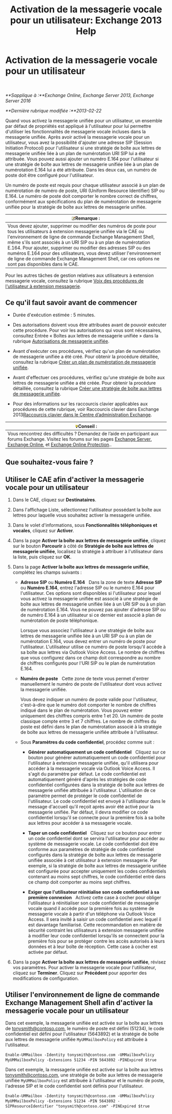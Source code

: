 ﻿---
title: 'Activation de la messagerie vocale pour un utilisateur: Exchange 2013 Help'
TOCTitle: Activation de la messagerie vocale pour un utilisateur
ms:assetid: ad027767-5e14-4cb1-9f8a-0791d9188db5
ms:mtpsurl: https://technet.microsoft.com/fr-fr/library/Bb124147(v=EXCHG.150)
ms:contentKeyID: 50478862
ms.date: 04/24/2018
mtps_version: v=EXCHG.150
f1_keywords:
- Microsoft.Exchange.Management.SnapIn.Esm.Recipients.EnableUnifiedMessagingWizardForm.EnableUnifiedMessagingWizardPage
ms.translationtype: HT
---

# Activation de la messagerie vocale pour un utilisateur

 

_**Sapplique à :**Exchange Online, Exchange Server 2013, Exchange Server 2016_

_**Dernière rubrique modifiée :**2013-02-22_

Quand vous activez la messagerie unifiée pour un utilisateur, un ensemble par défaut de propriétés est appliqué à l'utilisateur pour lui permettre d'utiliser les fonctionnalités de messagerie vocale incluses dans la messagerie unifiée. Après avoir activé la messagerie vocale pour un utilisateur, vous avez la possibilité d'ajouter une adresse SIP (Session Initiation Protocol) pour l'utilisateur si une stratégie de boîte aux lettres de messagerie unifiée liée à un plan de numérotation URI SIP lui a été attribuée. Vous pouvez aussi ajouter un numéro E.164 pour l'utilisateur si une stratégie de boîte aux lettres de messagerie unifiée liée à un plan de numérotation E.164 lui a été attribuée. Dans les deux cas, un numéro de poste doit être configuré pour l'utilisateur.

Un numéro de poste est requis pour chaque utilisateur associé à un plan de numérotation de numéro de poste, URI (Uniform Resource Identifier) SIP ou E.164. Le numéro de poste doit comporter le nombre correct de chiffres, conformément aux spécifications du plan de numérotation de messagerie unifiée pour la stratégie de boîte aux lettres de messagerie unifiée.

<table>
<thead>
<tr class="header">
<th><img src="images/JJ159664.note(EXCHG.150).gif" title="Remarque" alt="Remarque" />Remarque :</th>
</tr>
</thead>
<tbody>
<tr class="odd">
<td>Vous devez ajouter, supprimer ou modifier des numéros de poste pour tous les utilisateurs à extension messagerie unifiée via le CAE ou l'environnement de ligne de commande Exchange Management Shell, même s'ils sont associés à un URI SIP ou à un plan de numérotation E.164. Pour ajouter, supprimer ou modifier des adresses SIP ou des numéros E.164 pour des utilisateurs, vous devez utiliser l'environnement de ligne de commande Exchange Management Shell, car ces options ne sont pas disponibles dans le CAE.</td>
</tr>
</tbody>
</table>


Pour les autres tâches de gestion relatives aux utilisateurs à extension messagerie vocale, consultez la rubrique [Voix des procédures de l'utilisateur à extension messagerie](voice-mail-enabled-user-procedures-exchange-2013-help.md).

## Ce qu'il faut savoir avant de commencer

  - Durée d'exécution estimée : 5 minutes.

  - Des autorisations doivent vous être attribuées avant de pouvoir exécuter cette procédure. Pour voir les autorisations qui vous sont nécessaires, consultez Entrée « Boîtes aux lettres de messagerie unifiée » dans la rubrique [Autorisations de messagerie unifiée](unified-messaging-permissions-exchange-2013-help.md).

  - Avant d'exécuter ces procédures, vérifiez qu'un plan de numérotation de messagerie unifiée a été créé. Pour obtenir la procédure détaillée, consultez la rubrique [Créer un plan de numérotation de messagerie unifiée](create-a-um-dial-plan-exchange-2013-help.md).

  - Avant d'effectuer ces procédures, vérifiez qu'une stratégie de boîte aux lettres de messagerie unifiée a été créée. Pour obtenir la procédure détaillée, consultez la rubrique [Créer une stratégie de boîte aux lettres de messagerie unifiée](create-a-um-mailbox-policy-exchange-2013-help.md).

  - Pour des informations sur les raccourcis clavier applicables aux procédures de cette rubrique, voir Raccourcis clavier dans Exchange 2013[Raccourcis clavier dans le Centre d’administration Exchange](keyboard-shortcuts-in-the-exchange-admin-center-exchange-online-protection-help.md).

<table>
<thead>
<tr class="header">
<th><img src="images/Bb125224.tip(EXCHG.150).gif" title="Conseil" alt="Conseil" />Conseil :</th>
</tr>
</thead>
<tbody>
<tr class="odd">
<td>Vous rencontrez des difficultés ? Demandez de l’aide en participant aux forums Exchange. Visitez les forums sur les pages <a href="https://go.microsoft.com/fwlink/p/?linkid=60612">Exchange Server</a>, <a href="https://go.microsoft.com/fwlink/p/?linkid=267542">Exchange Online</a>, et <a href="https://go.microsoft.com/fwlink/p/?linkid=285351">Exchange Online Protection</a>..</td>
</tr>
</tbody>
</table>


## Que souhaitez-vous faire ?

## Utiliser le CAE afin d'activer la messagerie vocale pour un utilisateur

1.  Dans le CAE, cliquez sur **Destinataires**.

2.  Dans l'affichage Liste, sélectionnez l'utilisateur possédant la boîte aux lettres pour laquelle vous souhaitez activer la messagerie unifiée.

3.  Dans le volet d'informations, sous **Fonctionnalités téléphoniques et vocales**, cliquez sur **Activer**.

4.  Dans la page **Activer la boîte aux lettres de messagerie unifiée**, cliquez sur le bouton **Parcourir** à côté de **Stratégie de boîte aux lettres de messagerie unifiée**, localisez la stratégie à attribuer à l'utilisateur dans la liste, puis cliquez sur **OK**.

5.  Dans la page **Activer la boîte aux lettres de messagerie unifiée**, complétez les champs suivants :
    
      - **Adresse SIP** ou **Numéro E.164**   Dans la zone de texte **Adresse SIP** ou **Numéro E.164**, entrez l'adresse SIP ou le numéro E.164 pour l'utilisateur. Ces options sont disponibles si l'utilisateur pour lequel vous activez la messagerie unifiée est associé à une stratégie de boîte aux lettres de messagerie unifiée liée à un URI SIP ou à un plan de numérotation E.164. Vous ne pouvez pas ajouter d'adresse SIP ou de numéro E.164 à un utilisateur si ce dernier est associé à plan de numérotation de poste téléphonique.
        
        Lorsque vous associez l'utilisateur à une stratégie de boîte aux lettres de messagerie unifiée liée à un URI SIP ou à un plan de numérotation E.164, vous devez entrer un numéro de poste pour l'utilisateur. L'utilisateur utilise ce numéro de poste lorsqu'il accède à sa boîte aux lettres via Outlook Voice Access. Le nombre de chiffres que vous configurez dans ce champ doit correspondre au nombre de chiffres configurés pour l'URI SIP ou le plan de numérotation E.164.
    
      - **Numéro de poste**   Cette zone de texte vous permet d'entrer manuellement le numéro de poste de l'utilisateur dont vous activez la messagerie unifiée.
        
        Vous devez indiquer un numéro de poste valide pour l'utilisateur, c'est-à-dire que le numéro doit comporter le nombre de chiffres indiqué dans le plan de numérotation. Vous pouvez entrer uniquement des chiffres compris entre 1 et 20. Un numéro de poste classique compte entre 3 et 7 chiffres. Le nombre de chiffres du poste est défini dans le plan de numérotation associé à la stratégie de boîte aux lettres de messagerie unifiée attribuée à l'utilisateur.
    
      - Sous **Paramètres du code confidentiel**, procédez comme suit :
        
          - **Générer automatiquement un code confidentiel**   Cliquez sur ce bouton pour générer automatiquement un code confidentiel pour l'utilisateur à extension messagerie unifiée, qu'il utilisera pour accéder à la messagerie vocale via Outlook Voice Access. Il s'agit du paramètre par défaut. Le code confidentiel est automatiquement généré d'après les stratégies de code confidentiel configurées dans la stratégie de boîte aux lettres de messagerie unifiée attribuée à l'utilisateur. L'utilisation de ce paramètre permet de protéger le code confidentiel de l'utilisateur. Le code confidentiel est envoyé à l'utilisateur dans le message d'accueil qu'il reçoit après avoir été activé pour la messagerie unifiée. Par défaut, il devra modifier ce code confidentiel lorsqu'il se connecte pour la première fois à sa boîte aux lettres pour accéder à sa messagerie vocale.
        
          - **Taper un code confidentiel**   Cliquez sur ce bouton pour entrer un code confidentiel dont se servira l'utilisateur pour accéder au système de messagerie vocale. Le code confidentiel doit être conforme aux paramètres de stratégie de code confidentiel configurés dans la stratégie de boîte aux lettres de messagerie unifiée associée à cet utilisateur à extension messagerie. Par exemple, si la stratégie de boîte aux lettres de messagerie unifiée est configurée pour accepter uniquement les codes confidentiels contenant au moins sept chiffres, le code confidentiel entré dans ce champ doit comporter au moins sept chiffres.
        
          - **Exiger que l'utilisateur réinitialise son code confidentiel à sa première connexion**   Activez cette case à cocher pour obliger l'utilisateur à réinitialiser son code confidentiel de messagerie vocale quand il accède pour la première fois au système de messagerie vocale à partir d'un téléphone via Outlook Voice Access. Il sera invité à saisir un code confidentiel avec lequel il est davantage familiarisé. Cette recommandation en matière de sécurité contraint les utilisateurs à extension messagerie unifiée à modifier leur code confidentiel lorsqu'ils se connectent pour la première fois pour se protéger contre les accès autorisés à leurs données et à leur boîte de réception. Cette case à cocher est activée par défaut.

6.  Dans la page **Activer la boîte aux lettres de messagerie unifiée**, révisez vos paramètres. Pour activer la messagerie vocale pour l'utilisateur, cliquez sur **Terminer**. Cliquez sur **Précédent** pour apporter des modifications de configuration.

## Utiliser l'environnement de ligne de commande Exchange Management Shell afin d'activer la messagerie vocale pour un utilisateur

Dans cet exemple, la messagerie unifiée est activée sur la boîte aux lettres de tonysmith@contoso.com, le numéro de poste est défini (51234), le code confidentiel est défini pour l'utilisateur (5643892) et la stratégie de boîte aux lettres de messagerie unifiée `MyUMMailboxPolicy` est attribuée à l'utilisateur.

    Enable-UMMailbox -Identity tonysmith@contoso.com -UMMailboxPolicy MyUMMailboxPolicy -Extensions 51234 -PIN 5643892 -PINExpired $true

Dans cet exemple, la messagerie unifiée est activée sur la boîte aux lettres tonysmith@contoso.com, une stratégie de boîte aux lettres de messagerie unifiée `MyUMMailboxPolicy` est attribuée à l'utilisateur et le numéro de poste, l'adresse SIP et le code confidentiel sont définis pour l'utilisateur.

    Enable-UMMailbox -Identity tonysmith@contoso.com -UMMailboxPolicy MyUMMailboxPolicy -Extensions 51234 -PIN 5643892 -SIPResourceIdentifier "tonysmith@contoso.com" -PINExpired $true

